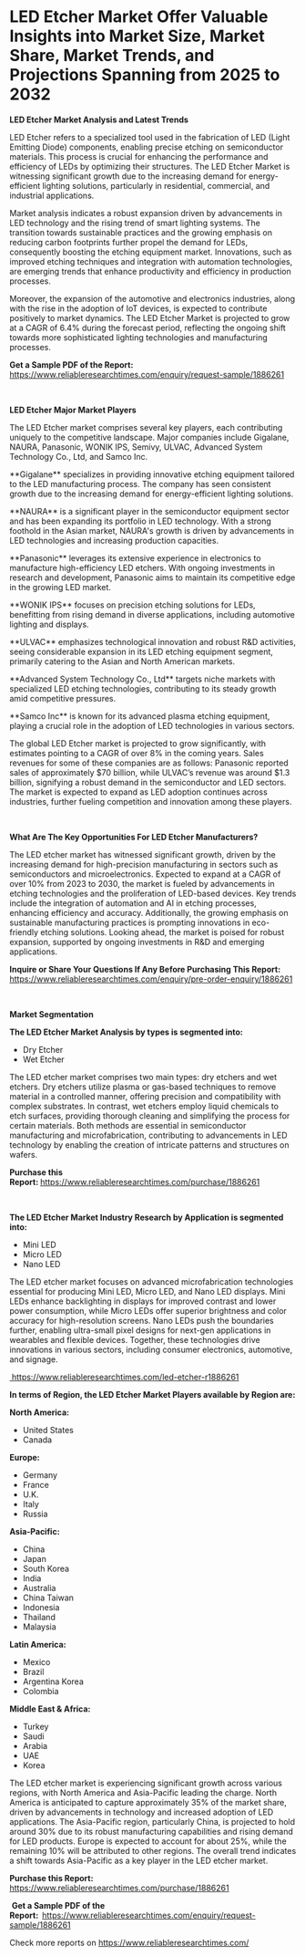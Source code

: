 <p><h1>LED Etcher Market Offer Valuable Insights into Market Size, Market Share, Market Trends, and Projections Spanning from 2025 to 2032</h1></p><p><strong>LED Etcher Market Analysis and Latest Trends</strong></p>
<p><p>LED Etcher refers to a specialized tool used in the fabrication of LED (Light Emitting Diode) components, enabling precise etching on semiconductor materials. This process is crucial for enhancing the performance and efficiency of LEDs by optimizing their structures. The LED Etcher Market is witnessing significant growth due to the increasing demand for energy-efficient lighting solutions, particularly in residential, commercial, and industrial applications.</p><p>Market analysis indicates a robust expansion driven by advancements in LED technology and the rising trend of smart lighting systems. The transition towards sustainable practices and the growing emphasis on reducing carbon footprints further propel the demand for LEDs, consequently boosting the etching equipment market. Innovations, such as improved etching techniques and integration with automation technologies, are emerging trends that enhance productivity and efficiency in production processes.</p><p>Moreover, the expansion of the automotive and electronics industries, along with the rise in the adoption of IoT devices, is expected to contribute positively to market dynamics. The LED Etcher Market is projected to grow at a CAGR of 6.4% during the forecast period, reflecting the ongoing shift towards more sophisticated lighting technologies and manufacturing processes.</p></p>
<p><strong>Get a Sample PDF of the Report:&nbsp;</strong> <a href="https://www.reliableresearchtimes.com/enquiry/request-sample/1886261?utm_campaign=2040&utm_medium=2&utm_source=Github&utm_content=ia&utm_term=22022025&utm_id=led-etcher">https://www.reliableresearchtimes.com/enquiry/request-sample/1886261</a></p>
<p>&nbsp;</p>
<p><strong>LED Etcher Major Market Players</strong></p>
<p><p>The LED Etcher market comprises several key players, each contributing uniquely to the competitive landscape. Major companies include Gigalane, NAURA, Panasonic, WONIK IPS, Semivy, ULVAC, Advanced System Technology Co., Ltd, and Samco Inc. </p><p>**Gigalane** specializes in providing innovative etching equipment tailored to the LED manufacturing process. The company has seen consistent growth due to the increasing demand for energy-efficient lighting solutions. </p><p>**NAURA** is a significant player in the semiconductor equipment sector and has been expanding its portfolio in LED technology. With a strong foothold in the Asian market, NAURA's growth is driven by advancements in LED technologies and increasing production capacities. </p><p>**Panasonic** leverages its extensive experience in electronics to manufacture high-efficiency LED etchers. With ongoing investments in research and development, Panasonic aims to maintain its competitive edge in the growing LED market. </p><p>**WONIK IPS** focuses on precision etching solutions for LEDs, benefitting from rising demand in diverse applications, including automotive lighting and displays. </p><p>**ULVAC** emphasizes technological innovation and robust R&D activities, seeing considerable expansion in its LED etching equipment segment, primarily catering to the Asian and North American markets. </p><p>**Advanced System Technology Co., Ltd** targets niche markets with specialized LED etching technologies, contributing to its steady growth amid competitive pressures. </p><p>**Samco Inc** is known for its advanced plasma etching equipment, playing a crucial role in the adoption of LED technologies in various sectors. </p><p>The global LED Etcher market is projected to grow significantly, with estimates pointing to a CAGR of over 8% in the coming years. Sales revenues for some of these companies are as follows: Panasonic reported sales of approximately $70 billion, while ULVAC’s revenue was around $1.3 billion, signifying a robust demand in the semiconductor and LED sectors. The market is expected to expand as LED adoption continues across industries, further fueling competition and innovation among these players.</p></p>
<p>&nbsp;</p>
<p><strong>What Are The Key Opportunities For LED Etcher Manufacturers?</strong></p>
<p><p>The LED etcher market has witnessed significant growth, driven by the increasing demand for high-precision manufacturing in sectors such as semiconductors and microelectronics. Expected to expand at a CAGR of over 10% from 2023 to 2030, the market is fueled by advancements in etching technologies and the proliferation of LED-based devices. Key trends include the integration of automation and AI in etching processes, enhancing efficiency and accuracy. Additionally, the growing emphasis on sustainable manufacturing practices is prompting innovations in eco-friendly etching solutions. Looking ahead, the market is poised for robust expansion, supported by ongoing investments in R&D and emerging applications.</p></p>
<p><strong>Inquire or Share Your Questions If Any Before Purchasing This Report:</strong> <a href="https://www.reliableresearchtimes.com/enquiry/pre-order-enquiry/1886261?utm_campaign=2040&utm_medium=2&utm_source=Github&utm_content=ia&utm_term=22022025&utm_id=led-etcher">https://www.reliableresearchtimes.com/enquiry/pre-order-enquiry/1886261</a></p>
<p>&nbsp;</p>
<p><strong>Market Segmentation</strong></p>
<p><strong>The LED Etcher Market Analysis by types is segmented into:</strong></p>
<p><ul><li>Dry Etcher</li><li>Wet Etcher</li></ul></p>
<p><p>The LED etcher market comprises two main types: dry etchers and wet etchers. Dry etchers utilize plasma or gas-based techniques to remove material in a controlled manner, offering precision and compatibility with complex substrates. In contrast, wet etchers employ liquid chemicals to etch surfaces, providing thorough cleaning and simplifying the process for certain materials. Both methods are essential in semiconductor manufacturing and microfabrication, contributing to advancements in LED technology by enabling the creation of intricate patterns and structures on wafers.</p></p>
<p><strong>Purchase this Report:&nbsp;</strong><a href="https://www.reliableresearchtimes.com/purchase/1886261?utm_campaign=2040&utm_medium=2&utm_source=Github&utm_content=ia&utm_term=22022025&utm_id=led-etcher">https://www.reliableresearchtimes.com/purchase/1886261</a></p>
<p>&nbsp;</p>
<p><strong>The LED Etcher Market Industry Research by Application is segmented into:</strong></p>
<p><ul><li>Mini LED</li><li>Micro LED</li><li>Nano LED</li></ul></p>
<p><p>The LED etcher market focuses on advanced microfabrication technologies essential for producing Mini LED, Micro LED, and Nano LED displays. Mini LEDs enhance backlighting in displays for improved contrast and lower power consumption, while Micro LEDs offer superior brightness and color accuracy for high-resolution screens. Nano LEDs push the boundaries further, enabling ultra-small pixel designs for next-gen applications in wearables and flexible devices. Together, these technologies drive innovations in various sectors, including consumer electronics, automotive, and signage.</p></p>
<p><a href="https://www.reliableresearchtimes.com/led-etcher-r1886261?utm_campaign=2040&utm_medium=2&utm_source=Github&utm_content=ia&utm_term=22022025&utm_id=led-etcher">&nbsp;https://www.reliableresearchtimes.com/led-etcher-r1886261</a></p>
<p><strong>In terms of Region, the LED Etcher Market Players available by Region are:</strong></p>
<p>
    <p> <strong> North America: </strong>
        <ul>
            <li>United States</li>
            <li>Canada</li>
        </ul>
        </p> 
    <p> <strong> Europe: </strong>
        <ul>
            <li>Germany</li>
            <li>France</li>
            <li>U.K.</li>
            <li>Italy</li>
            <li>Russia</li>
        </ul>
        </p> 
    <p> <strong> Asia-Pacific: </strong>
        <ul>
            <li>China</li>
            <li>Japan</li>
            <li>South Korea</li>
            <li>India</li>
            <li>Australia</li>
            <li>China Taiwan</li>
            <li>Indonesia</li>
            <li>Thailand</li>
            <li>Malaysia</li>
        </ul>
        </p> 
    <p> <strong> Latin America: </strong>
        <ul>
            <li>Mexico</li>
            <li>Brazil</li>
            <li>Argentina Korea</li>
            <li>Colombia</li>
        </ul>
        </p> 
    <p> <strong> Middle East & Africa: </strong>
        <ul>
            <li>Turkey</li>
            <li>Saudi</li>
            <li>Arabia</li>
            <li>UAE</li>
            <li>Korea</li>
        </ul>
    </p>
    </p>
<p><p>The LED etcher market is experiencing significant growth across various regions, with North America and Asia-Pacific leading the charge. North America is anticipated to capture approximately 35% of the market share, driven by advancements in technology and increased adoption of LED applications. The Asia-Pacific region, particularly China, is projected to hold around 30% due to its robust manufacturing capabilities and rising demand for LED products. Europe is expected to account for about 25%, while the remaining 10% will be attributed to other regions. The overall trend indicates a shift towards Asia-Pacific as a key player in the LED etcher market.</p></p>
<p><strong>Purchase this Report: </strong><a href="https://www.reliableresearchtimes.com/purchase/1886261?utm_campaign=2040&utm_medium=2&utm_source=Github&utm_content=ia&utm_term=22022025&utm_id=led-etcher">https://www.reliableresearchtimes.com/purchase/1886261</a></p>
<p>&nbsp;<strong>Get a Sample PDF of the Report:&nbsp;&nbsp;</strong><a href="https://www.reliableresearchtimes.com/enquiry/request-sample/1886261?utm_campaign=2040&utm_medium=2&utm_source=Github&utm_content=ia&utm_term=22022025&utm_id=led-etcher">https://www.reliableresearchtimes.com/enquiry/request-sample/1886261</a></p>
<p><strong></strong></p>
<p>Check more reports on <a href="https://www.reliableresearchtimes.com/?utm_campaign=2040&utm_medium=2&utm_source=Github&utm_content=ia&utm_term=22022025&utm_id=led-etcher">https://www.reliableresearchtimes.com/</a></p>